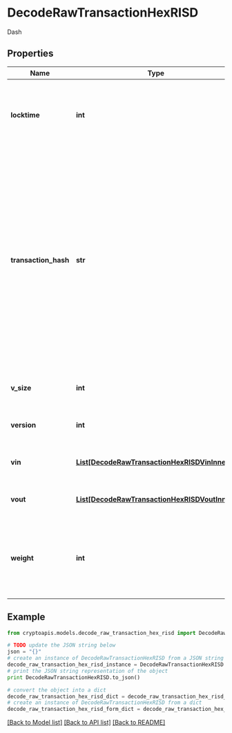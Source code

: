 # DecodeRawTransactionHexRISD

Dash

## Properties
Name | Type | Description | Notes
------------ | ------------- | ------------- | -------------
**locktime** | **int** | Represents the time at which a particular transaction can be added to the blockchain. | 
**transaction_hash** | **str** | Represents the same as transactionId for account-based protocols like Ethereum, while it could be different in UTXO-based protocols like Bitcoin. E.g., in UTXO-based protocols hash is different from transactionId for SegWit transactions. | 
**v_size** | **int** | Represents the virtual size of this transaction. | 
**version** | **int** | Represents transaction version number. | 
**vin** | [**List[DecodeRawTransactionHexRISDVinInner]**](DecodeRawTransactionHexRISDVinInner.md) | Represents the transaction inputs. | 
**vout** | [**List[DecodeRawTransactionHexRISDVoutInner]**](DecodeRawTransactionHexRISDVoutInner.md) | Represents the transaction outputs. | 
**weight** | **int** | Represents the size of a block, measured in weight units and including the segwit discount. | [optional] 

## Example

```python
from cryptoapis.models.decode_raw_transaction_hex_risd import DecodeRawTransactionHexRISD

# TODO update the JSON string below
json = "{}"
# create an instance of DecodeRawTransactionHexRISD from a JSON string
decode_raw_transaction_hex_risd_instance = DecodeRawTransactionHexRISD.from_json(json)
# print the JSON string representation of the object
print DecodeRawTransactionHexRISD.to_json()

# convert the object into a dict
decode_raw_transaction_hex_risd_dict = decode_raw_transaction_hex_risd_instance.to_dict()
# create an instance of DecodeRawTransactionHexRISD from a dict
decode_raw_transaction_hex_risd_form_dict = decode_raw_transaction_hex_risd.from_dict(decode_raw_transaction_hex_risd_dict)
```
[[Back to Model list]](../README.md#documentation-for-models) [[Back to API list]](../README.md#documentation-for-api-endpoints) [[Back to README]](../README.md)


